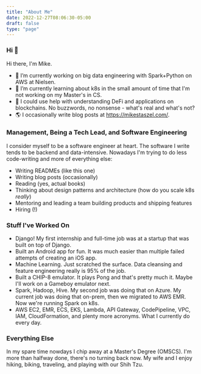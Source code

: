 ```yaml
---
title: "About Me"
date: 2022-12-27T08:06:30-05:00
draft: false
type: "page"
---
```


### Hi 👋

Hi there, I'm Mike.

- 🔭 I’m currently working on big data engineering with Spark+Python on AWS at Nielsen.
- 🌱 I’m currently learning about k8s in the small amount of time that I'm not working on my Master's in CS.
- 🤔 I could use help with understanding DeFi and applications on blockchains. No buzzwords, no nonsense - what's real and what's not?
- 🌎 I occasionally write blog posts at https://mikestaszel.com/.

### Management, Being a Tech Lead, and Software Engineering
I consider myself to be a software engineer at heart. The software I write tends to be backend and data-intensive.
Nowadays I'm trying to do less code-writing and more of everything else:

* Writing READMEs (like this one)
* Writing blog posts (occasionally)
* Reading (yes, actual books)
* Thinking about design patterns and architecture (how do you scale k8s _really_)
* Mentoring and leading a team building products and shipping features
* Hiring (!)

### Stuff I've Worked On
* Django! My first internship and full-time job was at a startup that was built on top of Django.
* Built an Android app for fun. It was much easier than multiple failed attempts of creating an iOS app.
* Machine Learning. Just scratched the surface. Data cleansing and feature engineering really is 95% of the job.
* Built a CHIP-8 emulator. It plays Pong and that's pretty much it. Maybe I'll work on a Gameboy emulator next.
* Spark, Hadoop, Hive. My second job was doing that on Azure. My current job was doing that on-prem, then we migrated to AWS EMR. Now we're running Spark on k8s.
* AWS EC2, EMR, ECS, EKS, Lambda, API Gateway, CodePipeline, VPC, IAM, CloudFormation, and plenty more acronyms. What I currently do every day.

### Everything Else
In my spare time nowdays I chip away at a Master's Degree (OMSCS). I'm more than halfway done, there's no turning back now.
My wife and I enjoy hiking, biking, traveling, and playing with our Shih Tzu.
